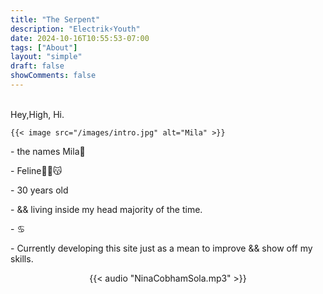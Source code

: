 ```yaml
---
title: "The Serpent"
description: "Electrik⚡️Youth" 
date: 2024-10-16T10:55:53-07:00
tags: ["About"] 
layout: "simple"
draft: false
showComments: false
---
```


<br>
 Hey,High, Hi. 

	{{< image src="/images/intro.jpg" alt="Mila" >}}


<p>- the names Mila🖤 </p>
<p>- Feline✌🏼😽 </p>
<p>- 30 years old </p>
<p>- && living inside my head majority of the time. </p>
<p>- ♋︎ 
<p>- Currently developing this site just as a mean to improve && show off my skills.</p>

<p><center>{{< audio "NinaCobhamSola.mp3" >}} </center></p>